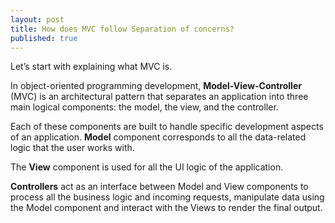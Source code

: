 ```yaml
---
layout: post
title: How does MVC follow Separation of concerns?
published: true
---
```


Let’s start with explaining what MVC is.

In object-oriented programming development, **Model-View-Controller** (MVC) is an architectural pattern that separates an application into three main logical components: the model, the view, and the controller.

Each of these components are built to handle specific development aspects of an application.
**Model** component corresponds to all the data-related logic that the user works with.

The **View** component is used for all the UI logic of the application.

**Controllers** act as an interface between Model and View components to process all the business logic and incoming requests, manipulate data using the Model component and interact with the Views to render the final output.

